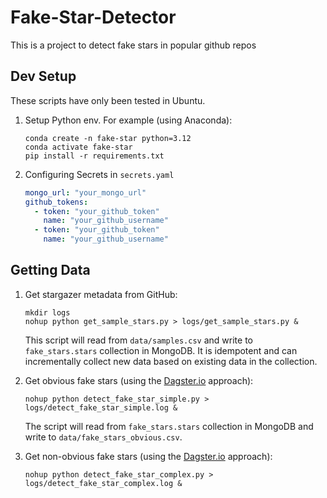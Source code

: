 # Fake-Star-Detector

This is a project to detect fake stars in popular github repos

## Dev Setup

These scripts have only been tested in Ubuntu.

1. Setup Python env. For example (using Anaconda):

    ```shell
    conda create -n fake-star python=3.12
    conda activate fake-star
    pip install -r requirements.txt
    ```

2. Configuring Secrets in `secrets.yaml`

    ```yaml
    mongo_url: "your_mongo_url"
    github_tokens:
      - token: "your_github_token"
        name: "your_github_username"
      - token: "your_github_token"
        name: "your_github_username"
    ```

## Getting Data

1. Get stargazer metadata from GitHub:

    ```shell
    mkdir logs
    nohup python get_sample_stars.py > logs/get_sample_stars.py &
    ```

    This script will read from `data/samples.csv` and write to `fake_stars.stars` collection in MongoDB. It is idempotent and can incrementally collect new data based on existing data in the collection.

2. Get obvious fake stars (using the [Dagster.io](https://dagster.io/blog/fake-stars) approach):

    ```shell
    nohup python detect_fake_star_simple.py > logs/detect_fake_star_simple.log &
    ```

    The script will read from `fake_stars.stars` collection in MongoDB and write to `data/fake_stars_obvious.csv`.

3. Get non-obvious fake stars (using the [Dagster.io](https://dagster.io/blog/fake-stars) approach):

    ```shell
    nohup python detect_fake_star_complex.py > logs/detect_fake_star_complex.log &
    ```

